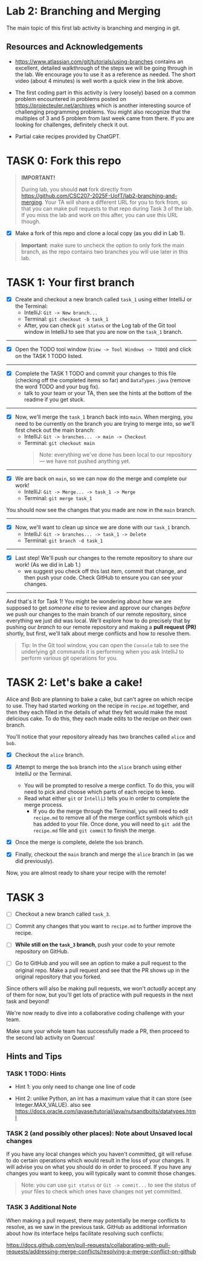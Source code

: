 # Lab 2: Branching and Merging

The main topic of this first lab activity is branching and merging in git.

## Resources and Acknowledgements

- https://www.atlassian.com/git/tutorials/using-branches contains an excellent, detailed
  walkthrough of the steps we will be going through in the lab. We encourage you to use
  it as a reference as needed. The short video (about 4 minutes) is well worth a quick view
  in the link above.

- The first coding part in this activity is (very loosely) based on a common problem encountered in
  problems posted on https://projecteuler.net/archives which is another interesting source of challenging
  programming problems. You might also recognize that the multiples of 3 and 5 problem from
  last week came from there. If you are looking for challenges, definitely check it out.

- Partial cake recipes provided by ChatGPT.

# TASK 0: Fork this repo

> **IMPORTANT!**
>
> During lab, you should **not** fork directly from https://github.com/CSC207-2025F-UofT/lab2-branching-and-merging.
> Your TA will share a different URL for you to fork from, so that you
> can make pull requests to that repo during Task 3 of the lab.
> If you miss the lab and work on this after, you can use this URL though.

- [X] Make a fork of this repo and clone a local copy (as you did in Lab 1).

> **Important**: make sure to uncheck the option to only fork the main branch, as the repo
> contains two branches you will use later in this lab.

# TASK 1: Your first branch

- [X] Create and checkout a new branch called `task_1` using either IntelliJ or the Terminal:
  - IntelliJ: `Git -> New branch...`
  - Terminal: `git checkout -b task_1`
  - After, you can check `git status` or the Log tab of the Git tool window in IntelliJ to see
    that you are now on the `task_1` branch.

---

- [X] Open the TODO tool window (`View -> Tool Windows -> TODO`) and click on the TASK 1 TODO listed.

---

- [X] Complete the TASK 1 TODO and commit your changes to this file (checking off the
      completed items so far) and `DataTypes.java` (remove the word TODO and your bug fix).
  - talk to your team or your TA, then see the hints at the bottom of the readme if you get stuck.

---

- [X] Now, we'll merge the `task_1` branch back into `main`. When merging,
      you need to be currently on the branch you are trying to merge into, so we'll first check out the main
      branch:
  - IntelliJ: `Git -> branches... -> main -> Checkout`
  - Terminal: `git checkout main`
    > Note: everything we've done has been local to our repository — we have not pushed anything yet.

---

- [X] We are back on `main`, so we can now do the merge and complete our work!
  - IntelliJ: `Git -> Merge... -> task_1 -> Merge`
  - Terminal: `git merge task_1`

You should now see the changes that you made are now in the `main` branch.

---

- [X] Now, we'll want to clean up since we are done with our `task_1` branch.
  - IntelliJ: `Git -> branches... -> task_1 -> Delete`
  - Terminal: `git branch -d task_1`

---

- [X] Last step! We'll push our changes to the remote repository to share our work! (As we did in Lab 1.)
  - we suggest you check off this last item, commit that change, and then push your code.
    Check GitHub to ensure you can see your changes.

---

And that's it for Task 1! You might be wondering about how we are supposed to get _someone else_
to review and approve our changes _before_ we push our changes to the main branch of
our remote repository, since everything we just did was local. We'll explore how to do precisely
that by pushing our _branch_ to our remote repository and making a **pull request (PR)** shortly,
but first, we'll talk about merge conflicts and how to resolve them.

> Tip: In the Git tool window, you can open the `Console` tab to see the underlying git commands it
> is performing when you ask IntelliJ to perform various git operations for you.

# TASK 2: Let's bake a cake!

Alice and Bob are planning to bake a cake, but can't agree on which recipe to use. They had
started working on the recipe in `recipe.md` together, and then they each filled in the details of
what they felt would make the most delicious cake. To do this, they each made edits to the recipe
on their own branch.

You'll notice that your repository already has two branches called `alice` and `bob`.

- [X] Checkout the `alice` branch.

- [X] Attempt to merge the `bob` branch into the `alice` branch using either IntelliJ or the Terminal.

  - You will be prompted to resolve a merge conflict. To do this, you will need to pick and choose which
    parts of each recipe to keep.
  - Read what either `git` or `IntelliJ` tells you in order to complete the merge process.
    - If you do the merge through the Terminal, you will need to edit `recipe.md` to remove all of the
      merge conflict symbols which `git` has added to your file. Once done, you will need to `git add` the
      `recipe.md` file and `git commit` to finish the merge.

- [X] Once the merge is complete, delete the `bob` branch.

- [X] Finally, checkout the `main` branch and merge the `alice` branch in (as we did previously).

Now, you are almost ready to share your recipe with the remote!

# TASK 3

- [ ] Checkout a new branch called `task_3`.

- [ ] Commit any changes that you want to `recipe.md` to further improve the recipe.

- [ ] **While still on the `task_3` branch**, push your code to your remote repository on GitHub.

- [ ] Go to GitHub and you will see an option to make a pull request to the original repo. Make
      a pull request and see that the PR shows up in the original repository that you forked.

Since others will also be making pull requests, we won't _actually_ accept any of them for now, but
you'll get lots of practice with pull requests in the next task and beyond!

We're now ready to dive into a collaborative coding challenge with your team.

Make sure your whole team has successfully made a PR, then
proceed to the second lab activity on Quercus!

## Hints and Tips

### TASK 1 TODO: Hints

- Hint 1: you only need to change one line of code

- Hint 2: unlike Python, an int has a maximum value that it can store (see Integer.MAX_VALUE).
  also see https://docs.oracle.com/javase/tutorial/java/nutsandbolts/datatypes.html

### TASK 2 (and possibly other places): Note about Unsaved local changes

If you have any local changes which you haven't committed, git will refuse to do certain operations
which would result in the loss of your changes. It will advise you on what you should do in order to
proceed. If you have any changes you want to keep, you will typically want to commit those changes.

> Note: you can use `git status` or `Git -> commit...` to see the status of your files to check which
> ones have changes not yet committed.

### TASK 3 Additional Note

When making a pull request, there may potentially be merge conflicts to resolve, as we saw in the
previous task. GitHub as additional information about how its interface helps facilitate resolving such
conflicts:

https://docs.github.com/en/pull-requests/collaborating-with-pull-requests/addressing-merge-conflicts/resolving-a-merge-conflict-on-github
